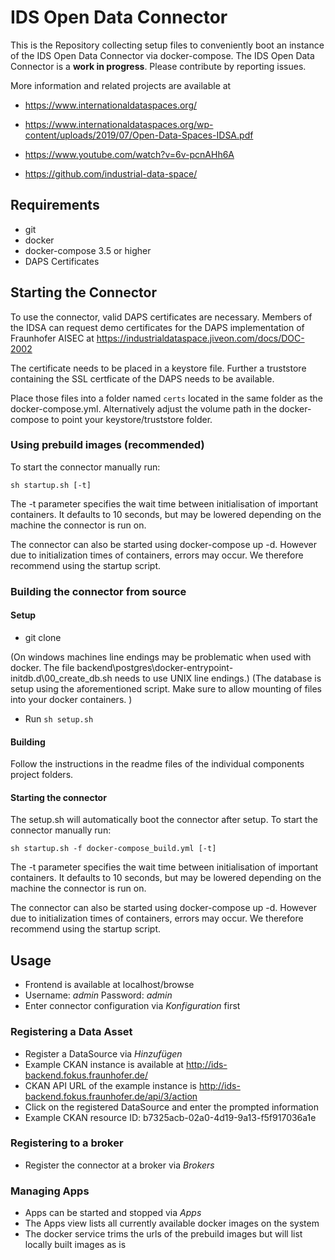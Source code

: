 # IDS Open Data Connector

This is the Repository collecting setup files to conveniently boot an instance of the IDS Open Data Connector via docker-compose.
The IDS Open Data Connector is a **work in progress**. Please contribute by reporting issues.

More information and related projects are available at

* https://www.internationaldataspaces.org/

* https://www.internationaldataspaces.org/wp-content/uploads/2019/07/Open-Data-Spaces-IDSA.pdf

* https://www.youtube.com/watch?v=6v-pcnAHh6A

* https://github.com/industrial-data-space/

## Requirements
* git
* docker
* docker-compose 3.5 or higher
* DAPS Certificates

## Starting the Connector

To use the connector, valid DAPS certificates are necessary. 
Members of the IDSA can request demo certificates for the DAPS implementation of Fraunhofer AISEC at https://industrialdataspace.jiveon.com/docs/DOC-2002

The certificate needs to be placed in a keystore file. Further a truststore containing the SSL certficate of the DAPS needs to be available.

Place those files into a folder named `certs` located in the same folder as the docker-compose.yml. Alternatively adjust the volume path in the docker-compose to point your keystore/truststore folder.

### Using prebuild images (recommended)

To start the connector manually run:

```sh startup.sh [-t]``` 

The -t parameter specifies the wait time between initialisation of important containers. It defaults to 10 seconds, but may be lowered depending on the machine the connector is run on.

The connector can also be started using docker-compose up -d. However due to initialization times of containers, errors may occur. We therefore recommend using the startup script.

### Building the connector from source

#### Setup
* git clone

(On windows machines line endings may be problematic when used with docker. The file backend\postgres\docker-entrypoint-initdb.d\00_create_db.sh needs to use UNIX line endings.)
(The database is setup using the aforementioned script. Make sure to allow mounting of files into your docker containers. )

* Run ```sh setup.sh```

#### Building

Follow the instructions in the readme files of the individual components project folders.

#### Starting the connector

The setup.sh will automatically boot the connector after setup.
To start the connector manually run:

```sh startup.sh -f docker-compose_build.yml [-t]``` 

The -t parameter specifies the wait time between initialisation of important containers. It defaults to 10 seconds, but may be lowered depending on the machine the connector is run on.

The connector can also be started using docker-compose up -d. However due to initialization times of containers, errors may occur. We therefore recommend using the startup script.


## Usage
* Frontend is available at localhost/browse
* Username: *admin* Password: *admin*
* Enter connector configuration via *Konfiguration* first

### Registering a Data Asset
* Register a DataSource via *Hinzufügen*
* Example CKAN instance is available at http://ids-backend.fokus.fraunhofer.de/
* CKAN API URL of the example instance is http://ids-backend.fokus.fraunhofer.de/api/3/action
* Click on the registered DataSource and enter the prompted information
* Example CKAN resource ID: b7325acb-02a0-4d19-9a13-f5f917036a1e

### Registering to a broker
* Register the connector at a broker via *Brokers*

### Managing Apps
* Apps can be started and stopped via *Apps*
* The Apps view lists all currently available docker images on the system
* The docker service trims the urls of the prebuild images but will list locally built images as is
